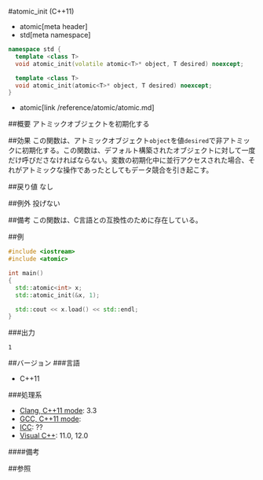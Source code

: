 #atomic_init (C++11)
* atomic[meta header]
* std[meta namespace]

```cpp
namespace std {
  template <class T>
  void atomic_init(volatile atomic<T>* object, T desired) noexcept;

  template <class T>
  void atomic_init(atomic<T>* object, T desired) noexcept;
}
```
* atomic[link /reference/atomic/atomic.md]


##概要
アトミックオブジェクトを初期化する


##効果
この関数は、アトミックオブジェクト`object`を値`desired`で非アトミックに初期化する。この関数は、デフォルト構築されたオブジェクトに対して一度だけ呼びださなければならない。変数の初期化中に並行アクセスされた場合、それがアトミックな操作であったとしてもデータ競合を引き起こす。


##戻り値
なし


##例外
投げない


##備考
この関数は、C言語との互換性のために存在している。


##例
```cpp
#include <iostream>
#include <atomic>

int main()
{
  std::atomic<int> x;
  std::atomic_init(&x, 1);

  std::cout << x.load() << std::endl;
}
```

###出力
```
1
```


##バージョン
###言語
- C++11

###処理系

- [Clang, C++11 mode](/implementation.md#clang): 3.3
- [GCC, C++11 mode](/implementation.md#gcc): 
- [ICC](/implementation.md#icc): ??
- [Visual C++](/implementation.md#visual_cpp): 11.0, 12.0

####備考


##参照


